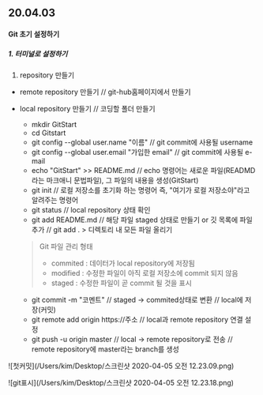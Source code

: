 ## 20.04.03

#### Git 초기 설정하기

##### 1. 터미널로 설정하기

1.  repository 만들기

* remote repository 만들기 
  // git-hub홈페이지에서 만들기

* local repository 만들기 
  // 코딩할 폴더 만들기 

  * mkdir GitStart
  * cd Gitstart
  * git config --global user.name "이름" 
    // git commit에 사용될 username
  * git config --global user.email "가입한 email" 
    // git commit에 사용될 e-mail
  * echo "GitStart" >> README.md
    //  echo 명령어는 새로운 파일(READMD라는 마크애니 문법파일), 그 파일의 내용을 생성(GitStart)
  * git init
    // 로컬 저장소를 초기화 하는 명령어 즉, "여기가 로컬 저장소야"라고 알려주는 명령어
  * git status 
    // local repository 상태 확인
  * git add README.md 
    // 해당 파일 staged 상태로 만들기 or 깃 목록에 파일 추가
    // git add . > 디렉토리 내 모든 파일 올리기

  > Git 파일 관리 형태
  >
  > - commited : 데이터가 local repository에 저장됨
  > - modified : 수정한 파일이 아직 로컬 저장소에 commit 되지 않음
  > - staged : 수정한 파일이 곧 commit 될 것을 표시 

  

  * git commit -m "코멘트"
    // staged -> commited상태로 변환
    // local에 저장(커밋)
  * git remote add origin https://주소
    // local과 remote repository 연결 설정
  * git push -u origin master
    // local -> remote repository로 전송
    // remote repository에 master라는 branch를 생성

![첫커밋](/Users/kim/Desktop/스크린샷 2020-04-05 오전 12.23.09.png)

![git표시](/Users/kim/Desktop/스크린샷 2020-04-05 오전 12.23.18.png)